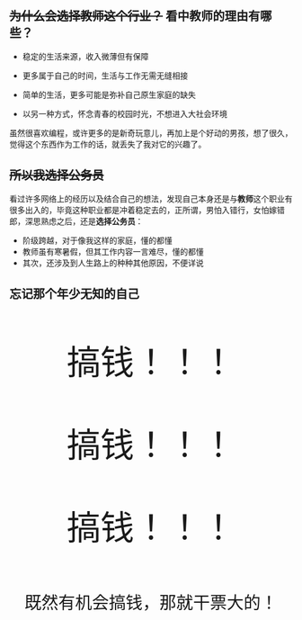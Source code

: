 ## ~~为什么会选择教师这个行业？~~ 看中教师的理由有哪些？

+ 稳定的生活来源，收入微薄但有保障

+ 更多属于自己的时间，生活与工作无需无缝相接

+ 简单的生活，更多可能是弥补自己原生家庭的缺失

+ 以另一种方式，怀念青春的校园时光，不想进入大社会环境

虽然很喜欢编程，或许更多的是新奇玩意儿，再加上是个好动的男孩，想了很久，觉得这个东西作为工作的话，就丢失了我对它的兴趣了。

## ~~所以我选择公务员~~

看过许多网络上的经历以及结合自己的想法，发现自己本身还是与**教师**这个职业有很多出入的，毕竟这种职业都是冲着稳定去的，正所谓，男怕入错行，女怕嫁错郎，深思熟虑之后，还是**选择公务员**：

+ 阶级跨越，对于像我这样的家庭，懂的都懂
+ 教师虽有寒暑假，但其工作内容一言难尽，懂的都懂
+ 其次，还涉及到人生路上的种种其他原因，不便详说

## 忘记那个年少无知的自己

<p style="font-size:60px;text-align:center;">搞钱！！！</p>
<p style="font-size:60px;text-align:center;">搞钱！！！</p>
<p style="font-size:60px;text-align:center;">搞钱！！！</p>
<p style="font-size:30px;text-align:center;padding-top:10px;">既然有机会搞钱，那就干票大的！</p>

